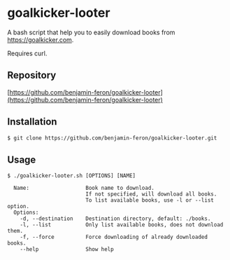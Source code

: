 # goalkicker-looter

A bash script that help you to easily download books from https://goalkicker.com.

Requires curl.

## Repository

[https://github.com/benjamin-feron/goalkicker-looter](https://github.com/benjamin-feron/goalkicker-looter)

## Installation
```bash
$ git clone https://github.com/benjamin-feron/goalkicker-looter.git
```

## Usage
```
$ ./goalkicker-looter.sh [OPTIONS] [NAME]

  Name:                  Book name to download.
                         If not specified, will download all books.
                         To list available books, use -l or --list option.
  Options:
    -d, --destination    Destination directory, default: ./books.
    -l, --list           Only list available books, does not download them.
    -f, --force          Force downloading of already downloaded books.
    --help               Show help
```
